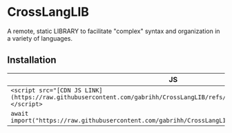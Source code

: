 # CrossLangLIB

A remote, static LIBRARY to facilitate "complex" syntax and organization in a variety of languages.

## Installation

| JS                                                              | PHP | Lua | Python |
|-----------------------------------------------------------------|-----|-----|--------|
| `<script src="[CDN JS LINK](https://raw.githubusercontent.com/gabrihh/CrossLangLIB/refs/heads/main/lang/js.js)"></script>` | ... | ... | ... |
| `await import("https://raw.githubusercontent.com/gabrihh/CrossLangLIB/refs/heads/main/lang/js.js");`        | ... | ... | ... |
